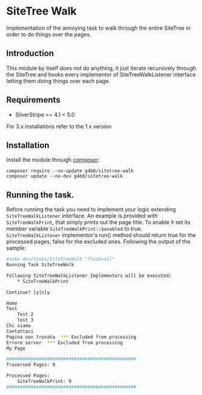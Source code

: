 # SiteTree Walk

Implementation of the annoying task to walk through the entire SiteTree in order to do things over the pages.

## Introduction

This module by itself does not do anything, it just iterate recursively through the SiteTree and hooks every implementor
of SiteTreeWalkListener interface letting them doing things over each page.

## Requirements

 * SilverStripe >= 4.1 < 5.0

 For 3.x installations refer to the 1.x version

## Installation

Install the module through [composer](http://getcomposer.org):

	composer require --no-update g4b0/sitetree-walk
	composer update --no-dev g4b0/sitetree-walk

## Running the task.

Before running the task you need to implement your logic extending `SiteTreeWalkListener` interface. An example is provided 
with `SiteTreeWalkPrint`, that simply prints out the page title. To enable it set its member variable `SiteTreeWalkPrint::$enabled` to true.
`SiteTreeWalkListener` implementor's run() method should return true for the processed pages, false for the excluded ones.
Following the output of the sample:

```bash
#sake dev/tasks/SiteTreeWalk "flush=all"
Running Task SiteTreeWalk

Following SiteTreeWalkListener Implementors will be executed: 
	* SiteTreeWalkPrint

Continue? [y|n]y

Home 
Test 
	Test 2 
	Test 3 
Chi siamo 
Contattaci 
Pagina non trovata  *** Excluded from processing
Errore server  *** Excluded from processing
My Page 

################################################
Traversed Pages: 9

Processed Pages: 
	SiteTreeWalkPrint: 9
################################################
```
